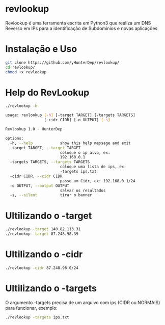 # revlookup
Revlookup é uma ferramenta escrita em Python3 que realiza um DNS Reverso em IPs para a identificação de Subdomínios e novas aplicações

# Instalação e Uso
```sh
git clone https://github.com/yHunterDep/revlookup/
cd revlookup/
chmod +x revlookup
```

# Help do RevLookup
```sh
./revlookup -h

usage: revlookup [-h] [-target TARGET] [-targets TARGETS]
                 [-cidr CIDR] [-o OUTPUT] [-s]

Revlookup 1.0 - HunterDep

options:
  -h, --help            show this help message and exit
  -target TARGET, --target TARGET
                        coloque o ip alvo, ex:
                        192.168.0.1
  -targets TARGETS, --targets TARGETS
                        coloque uma lista de ips, ex:
                        -targets ips.txt
  -cidr CIDR, --cidr CIDR
                        passe um Cidr, ex: 192.168.0.1/24
  -o OUTPUT, --output OUTPUT
                        salvar os resultados
  -s, --silent          tirar o banner
```

# Ultilizando o -target
```sh
./revlookup -target 140.82.113.31
./revlookup -target 87.248.98.39
```

# Ultilizando o -cidr
```sh
./revlookup -cidr 87.248.98.0/24
```

# Ultilizando o -targets
O argumento -targets precisa de um arquivo com ips (CIDR ou NORMAIS) para funcionar, exemplo:
```sh
./revlookup -targets ips.txt
```
